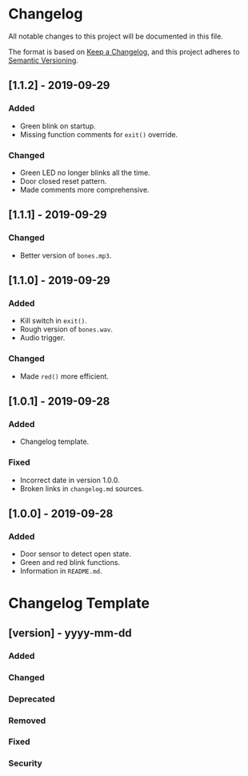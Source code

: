 # Changelog
All notable changes to this project will be documented in this file.

The format is based on [Keep a Changelog](https://keepachangelog.com/en/1.0.0/),
and this project adheres to [Semantic Versioning](https://semver.org/spec/v2.0.0.html).

## [1.1.2] - 2019-09-29
### Added
- Green blink on startup.
- Missing function comments for `exit()` override.

### Changed
- Green LED no longer blinks all the time.
- Door closed reset pattern.
- Made comments more comprehensive.

## [1.1.1] - 2019-09-29
### Changed
- Better version of `bones.mp3`.

## [1.1.0] - 2019-09-29
### Added
- Kill switch in `exit()`.
- Rough version of `bones.wav`.
- Audio trigger.

### Changed
- Made `red()` more efficient.

## [1.0.1] - 2019-09-28
### Added
- Changelog template.

### Fixed
- Incorrect date in version 1.0.0.
- Broken links in `changelog.md` sources.

## [1.0.0] - 2019-09-28
### Added
- Door sensor to detect open state.
- Green and red blink functions.
- Information in `README.md`.

# Changelog Template
## [version] - yyyy-mm-dd
### Added

### Changed

### Deprecated

### Removed

### Fixed

### Security
